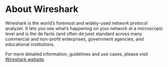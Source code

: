 # About Wireshark

Wireshark is the world’s foremost and widely-used network protocol analyzer. It lets you see what’s happening on your network at a microscopic level and is the de facto (and often de jure) standard across many commercial and non-profit enterprises, government agencies, and educational institutions.

For more detailed information, guidelines and use cases, please visit [Wireshark website](https://www.wireshark.org/).